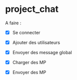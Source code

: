 # project_chat


A faire :


- [x] Se connecter


- [X] Ajouter des utilisateurs


- [X] Envoyer des message global 


- [X] Charger des MP


- [X] Envoyer des MP 
